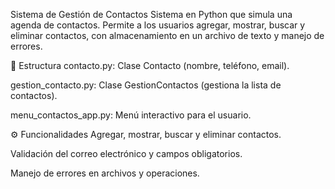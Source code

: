 Sistema de Gestión de Contactos
Sistema en Python que simula una agenda de contactos. Permite a los usuarios agregar, mostrar, buscar y eliminar contactos, con almacenamiento en un archivo de texto y manejo de errores.

📂 Estructura
contacto.py: Clase Contacto (nombre, teléfono, email).

gestion_contacto.py: Clase GestionContactos (gestiona la lista de contactos).

menu_contactos_app.py: Menú interactivo para el usuario.

⚙️ Funcionalidades
Agregar, mostrar, buscar y eliminar contactos.

Validación del correo electrónico y campos obligatorios.

Manejo de errores en archivos y operaciones.
